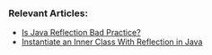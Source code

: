 ### Relevant Articles:
- [Is Java Reflection Bad Practice?](https://www.baeldung.com/java-reflection-benefits-drawbacks)
- [Instantiate an Inner Class With Reflection in Java](https://www.baeldung.com/java-reflection-instantiate-inner-class)
